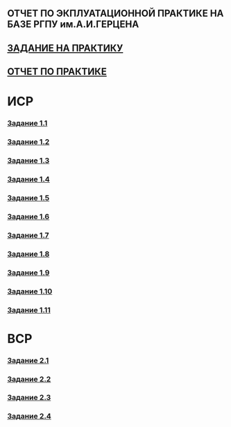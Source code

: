 
## ОТЧЕТ ПО ЭКПЛУАТАЦИОННОЙ ПРАКТИКЕ НА БАЗЕ РГПУ им.А.И.ГЕРЦЕНА

## [ЗАДАНИЕ НА ПРАКТИКУ]()
## [ОТЧЕТ ПО ПРАКТИКЕ](ссылка)

# ИСР
### [Задание 1.1]()
### [Задание 1.2]()
### [Задание 1.3]()
### [Задание 1.4]()
### [Задание 1.5]()
### [Задание 1.6]()
### [Задание 1.7]()
### [Задание 1.8]()
### [Задание 1.9]()
### [Задание 1.10]()
### [Задание 1.11]()

# ВСР
### [Задание 2.1]()
### [Задание 2.2]()
### [Задание 2.3]()
### [Задание 2.4]()

